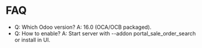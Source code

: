 # FAQ

- Q: Which Odoo version? A: 16.0 (OCA/OCB packaged).
- Q: How to enable? A: Start server with --addon portal_sale_order_search or install in UI.
